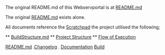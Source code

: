 The original README.md of this Webservportal is at [README.md](/docs/README.md)

The original [README.md](./docs/README.md) exists alone.

All documents reference the [Scratchpad](./docs/Scratchpad2.md)
the project utilised the following;

** [BuildStructure.md](./docs/buildstructure.md)
** [Project Structure](./docs/ProjectStructure.md)
** [Flow of Execution](./docs/flowofexecution.md)

[README.md](.docs/README.md) .[Changelog](./docs/CHANGELOG.md) . [Documentation](./docs/sphinxdocs/docs/) [Build](./docs/sphinxdocs/docs/build)

